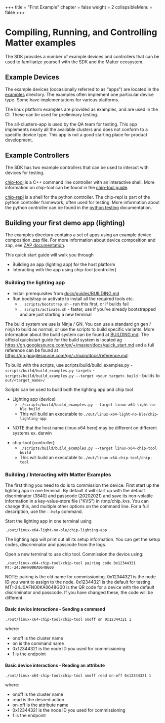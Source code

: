 +++
title = "First Example"
chapter = false
weight = 2
collapsibleMenu = false
+++

# Compiling, Running, and Controlling Matter examples

The SDK provides a number of example devices and controllers that can be used to
familiarize yourself with the SDK and the Matter ecosystem.

## Example Devices

The example devices (occasionally referred to as "apps") are located in the
[examples](https://github.com/project-chip/connectedhomeip/tree/master/examples)
directory. The examples often implement one particular device type. Some have
implementations for various platforms.

<!--- Relative path link to "examples" above doesn't work. See #35855 --->

The linux platform examples are provided as examples, and are used in the CI.
These can be used for preliminary testing.

The all-clusters-app is used by the QA team for testing. This app implements
nearly all the available clusters and does not conform to a specific device
type. This app is not a good starting place for product development.

## Example Controllers

The SDK has two example controllers that can be used to interact with devices
for testing.

[chip-tool](../../examples/chip-tool/) is a C++ command line controller with an
interactive shell. More information on chip-tool can be found in the
[chip-tool guide](../development_controllers/chip-tool/chip_tool_guide.md).

[chip-repl](../../src/controller/python/chip-repl.py) is a shell for the python
controller. The chip-repl is part of the python controller framework, often used
for testing. More information about the python controller can be found in the
[python testing](../testing/python.md) documentation.

## Building your first demo app (lighting)

The examples directory contains a set of apps using an example device
composition \.zap file. For more information about device composition and zap,
see [ZAP documentation](../zap_and_codegen/zap_intro.md).

This quick start guide will walk you through

-   Building an app (lighting app) for the host platform
-   Interacting with the app using chip\-tool \(controller\)

### Building the lighting app

-   Install prerequisites from
    [docs/guides/BUILDING\.md](../guides/BUILDING.md#prerequisites)
-   Run bootstrap or activate to install all the required tools etc.
    -   `. scripts/bootstrap.sh` \- run this first\, or if builds fail
    -   `. scripts/activate.sh` \- faster\, use if you’ve already bootstrapped
        and are just starting a new terminal

The build system we use is Ninja / GN. You can use a standard gn gen / ninja to
build as normal, or use the scripts to build specific variants. More information
about the build system can be found at [BUILDING.md](../guides/BUILDING.md). The
official quickstart guide for the build system is located ag
https://gn.googlesource.com/gn/+/master/docs/quick_start.md and a full reference
can be found at https://gn.googlesource.com/gn/+/main/docs/reference.md.

To build with the scripts, use scripts/build/build_examples\.py -
`scripts/build/build_examples.py targets` -
`scripts/build/build_examples.py --target <your target> build` - builds to
`out/<target_name>/`

Scripts can be used to build both the lighting app and chip tool

-   Lighting app \(device\)
    -   `./scripts/build/build_examples.py --target linux-x64-light-no-ble build`
    -   This will build an executable to
        `./out/linux-x64-light-no-ble/chip-lighting-app`

*   NOTE that the host name (linux-x64 here) may be different on different
    systems ex. darwin

-   chip-tool (controller)
    -   `./scripts/build/build_examples.py --target linux-x64-chip-tool build`
    -   This will build an executable to `./out/linux-x64-chip-tool/chip-tool`

### Building / Interacting with Matter Examples

The first thing you need to do is to commission the device. First start up the
lighting app in one terminal. By default it will start up with the default
discriminator (3840) and passcode (20202021) and save its non-volatile
information in a key-value-store file ("KVS") in /tmp/chip_kvs. You can change
this, and multiple other options on the command line. For a full description,
use the `--help` command.

Start the lighting app in one terminal using

`./out/linux-x64-light-no-ble/chip-lighting-app`

The lighting app will print out all its setup information. You can get the setup
codes, discriminator and passcode from the logs.

Open a new terminal to use chip tool. Commission the device using:

`./out/linux-x64-chip-tool/chip-tool pairing code 0x12344321 MT:-24J0AFN00KA0648G00`

NOTE: pairing is the old name for commissioning. 0x12344321 is the node ID you
want to assign to the node. 0x12344321 is the default for testing.
MT:-24J0AFN00KA0648G00 is the QR code for a device with the default
discriminator and passcode. If you have changed these, the code will be
different.

#### Basic device interactions - Sending a command

`./out/linux-x64-chip-tool/chip-tool onoff on 0x12344321 1`

where:

-   onoff is the cluster name
-   on is the command name
-   0x12344321 is the node ID you used for commissioning
-   1 is the endpoint

#### Basic device interactions - Reading an attribute

`./out/linux-x64-chip-tool/chip-tool onoff read on-off 0x12344321 1`

where:

-   onoff is the cluster name
-   read is the desired action
-   on-off is the attribute name
-   0x12344321 is the node ID you used for commissioning
-   1 is the endpoint
